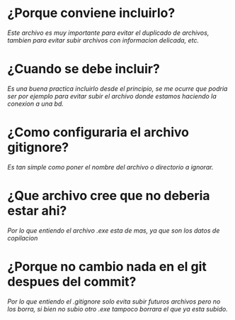 

# ¿Porque conviene incluirlo?
_Este archivo es muy importante para evitar el duplicado de archivos, tambien para evitar subir archivos con informacion delicada, etc._

# ¿Cuando se debe incluir?
_Es una buena practica incluirlo desde el principio, se me ocurre que podria ser por ejemplo para evitar subir el archivo donde estamos haciendo la conexion a una bd._
# ¿Como configuraria el archivo gitignore?
_Es tan simple como poner el nombre del archivo o directorio a ignorar._
# ¿Que archivo cree que no deberia estar ahi?
_Por lo que entiendo el archivo .exe esta de mas, ya que son los datos de copilacion_
# ¿Porque no cambio nada en el git despues del commit?
_Por lo que entiendo el .gitignore solo evita subir futuros archivos pero no los borra, si bien no subio otro .exe tampoco borrara el que ya esta subido._
